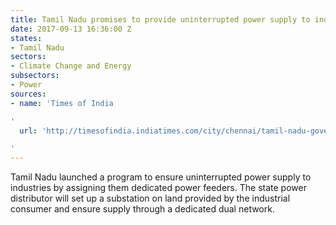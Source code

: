 ```yaml
---
title: Tamil Nadu promises to provide uninterrupted power supply to industrial consumers
date: 2017-09-13 16:36:00 Z
states:
- Tamil Nadu
sectors:
- Climate Change and Energy
subsectors:
- Power
sources:
- name: 'Times of India

'
  url: 'http://timesofindia.indiatimes.com/city/chennai/tamil-nadu-government-launches-dedicated-power-feeders-for-industries/articleshow/60379877.cms

'
---
```


Tamil Nadu launched a program to ensure uninterrupted power supply to industries by assigning them dedicated power feeders. The state power distributor will set up a substation on land provided by the industrial consumer and ensure supply through a dedicated dual network.
